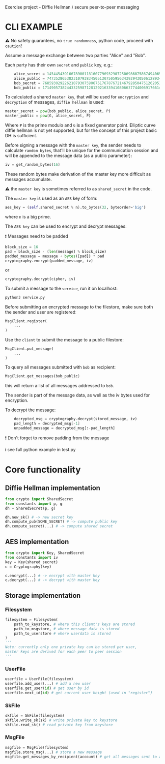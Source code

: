 Exercise project - Diffie Hellman / secure peer-to-peer messaging

# CLI EXAMPLE

⚠️ No safety guarantees, no `true randomness`, python code, proceed with `caution`!

Assume a message exchange between two parties "Alice" and "Bob".

Each party has their own `secret` and `public` key, e.g.:

```Python
    alice_secret = 145445439166789001181607796932907250698607586749406549218211058829454196917453710621971063937123275228434927674123049009907031200537398765123840222109709905581401635995989163610690432786381290141260837554163089202665360902523122139437304945518965234130662446895530697166363815201973129253416517122278452916795
    alice_public = 74735286538231079383450513075059563439294305061289349419938450200099314298432162810932375937468934335924065872582050029723735879227074200142613685952348844520188090093659262660575190525525414044532940352093674928319326741469948582490743763087921471053806836084850872944846164271681521324182852912260564065980
    bob_secret = 76859302922621079307590675176787672146792850475126205103299756545942660109261238126098068144572155266349754947917144850262900667711875314914346759949576048039576251190739860829327942643649503187321337237211547428869114340267956859264047326538377407475834233343968000095511999037266551945044467198144479885772
    bob_public = 171490573824433259871281292163394108066377440069176614266220938669762241831595251163988386442458573761445585996751700096433159098842982601277837997460784471159524573528766677358425528014848233511442255983948286395589437740738960121784764767356603190058674370989779318611683476427354828815784342995257615935269
```

To calculated a shared `master key`, that will be used for `encryption` and 
`decryption` of messages, `diffie hellman` is used:

```python
master_secret = pow(bob_public, alice_secret, P)
master_public = pow(G, alice_secret, P)
```

Where `P` is the prime modulo and `G` is a fixed generator point. Elliptic curve diffie hellman is not yet supported, but for the concept of this project basic DH is sufficient.

Before signing a message with the `master key`, the sender needs to calculate `random bytes`, that'll be unique for the communication session and will be appended to the message data (as a public parameter):

```python
iv = get_random_bytes(16)
```

These random bytes make derivation of the master key more difficult as messages accumulate.

⚠️ the `master key` is sometimes referred to as `shared_secret` in the code.

The `master key` is used as an `AES` key of form:

```python
aes_key = (self.shared_secret % n).to_bytes(32, byteorder='big')
```

where `n` is a big prime.

The `AES key` can be used to encrypt and decrypt messages:

❗ Messages need to be padded

```python    
block_size = 16
pad = block_size - (len(message) % block_size)
padded_message = message + bytes([pad]) * pad
cryptography.encrypt(padded_message, iv)
```

or

```python
cryptography.decrypt(cipher, iv)
```

To submit a message to the `service`, run it on localhost:

```bash
python3 service.py
```

Before submitting an encrypted message to the filestore, make sure both the sender and user are registered:

```python
MsgClient.register(
    ...
)
```

Use the `client` to submit the message to a public filestore:

```python
MsgClient.put_message(
    ...
)
```

To query all messages submitted with `bob` as recipient:

```python
MsgClient.get_messages(bob_public)
```

this will return a list of all messages addressed to `bob`.

The sender is part of the message data, as well as the iv bytes used for encryption.

To decrypt the message:

```python
    decrypted_msg = cryptography.decrypt(stored_message, iv)
    pad_length = decrypted_msg[-1]
    unpadded_message = decrypted_msg[:-pad_length]
```

❗ Don't forget to remove padding from the message

ℹ️ see full python example in test.py

# Core functionality

## Diffie Hellman implementation

```python
from crypto import SharedSecret
from constants import p, g
dh = SharedSecret(p, g)

dh.new_sk() # -> new secret key
dh.compute_pub(SOME_SECRET) # -> compute public key
dh.compute_secret(...) # -> compute shared secret
```

## AES implementation

```python
from crypto import Key, SharedSecret
from constants import iv
key = Key(shared_secret)
c = Cryptography(key)

c.encrypt(...) # -> encrypt with master key
c.decrypt(...) # -> decrypt with master key
```

## Storage implementation

### Filesystem

```python
filesystem = Filesystem(
    path_to_keystore, # where this client's keys are stored
    path_to_msgstore, # where message data is stored
    path_to_userstore # where userdata is stored
)
'''
Note: currently only one private key can be stored per user,
master keys are derived for each peer to peer session
'''
```

### UserFile

```python
userfile = UserFile(filesystem)
userfile.add_user(...) # add a new user
userfile.get_user(id) # get user by id
userfile.next_id(id) # get current user height (used in "register")
```

### SkFile

```python
skfile = SkFile(filesystem)
skfile.write_sk(sk) # write private key to keystore
skfile.read_sk() # read private key from keystore
```

### MsgFile
```python
msgfile = MsgFile(filesystem)
msgfile.store_msg(...) # store a new message
msgfile.get_messages_by_recipient(account) # get all messages sent to a specific recipient (stored messages are encrypted/decrypted with master key)
```

